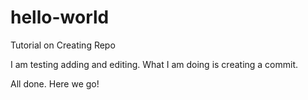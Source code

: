 # hello-world
Tutorial on Creating Repo

I am testing adding and editing.  What I am doing is creating a commit.

All done.  Here we go!
